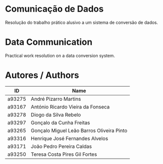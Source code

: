 # Comunicação de Dados
Resolução do trabalho prático alusivo a um sistema de conversão de dados.

# Data Communication
Practical work resolution on a data conversion system.

# Autores / Authors
| ID | Name |
|----|------|
| a93275 | André Pizarro Martins |
| a93167 | António Ricardo Vieira da Fonseca |
| a93278 | Diogo da Silva Rebelo |
| a93297 | Gonçalo da Cunha Freitas |
| a93265 | Gonçalo Miguel Leão Barros Oliveira Pinto |
| a93316 | Henrique José Fernandes Alvelos |
| a93171 | João Pedro Pereira Caldas |
| a93250 | Teresa Costa Pires Gil Fortes |